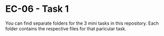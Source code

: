 # EC-06 - Task 1

You can find separate folders for the 3 mini tasks in this repository. Each folder contains the respective files for that paricular task.